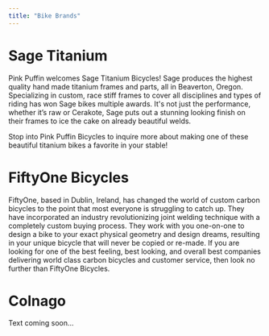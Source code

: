 ```yaml
---
title: "Bike Brands"
---
```


# Sage Titanium

Pink Puffin welcomes Sage Titanium Bicycles! Sage produces the highest quality hand made titanium frames and parts, all in Beaverton, Oregon. Specializing in custom, race stiff frames to cover all disciplines and types of riding has won Sage bikes multiple awards. It's not just the performance, whether it’s raw or Cerakote, Sage puts out a stunning looking finish on their frames to ice the cake on already beautiful welds.

Stop into Pink Puffin Bicycles to inquire more about making one of these beautiful titanium bikes a favorite in your stable!

# FiftyOne Bicycles

FiftyOne, based in Dublin, Ireland, has changed the world of custom carbon bicycles to the point that most everyone is struggling to catch up. They have incorporated an industry revolutionizing joint welding technique with a completely custom buying process. They work with you one-on-one to design a bike to your exact physical geometry and design dreams, resulting in your unique bicycle that will never be copied or re-made. If you are looking for one of the best feeling, best looking, and overall best companies delivering world class carbon bicycles and customer service, then look no further than FiftyOne Bicycles.

# Colnago

Text coming soon...
